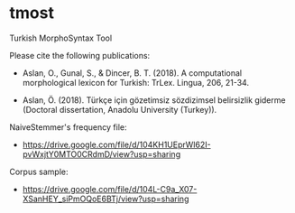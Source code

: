 # tmost
Turkish MorphoSyntax Tool

Please cite the following publications:

* Aslan, O., Gunal, S., & Dincer, B. T. (2018). A computational morphological lexicon for Turkish: TrLex. Lingua, 206, 21-34.

* Aslan, Ö. (2018). Türkçe için gözetimsiz sözdizimsel belirsizlik giderme (Doctoral dissertation, Anadolu University (Turkey)).

NaiveStemmer's frequency file:

- https://drive.google.com/file/d/104KH1UEprWl62I-pvWxjtY0MTO0CRdmD/view?usp=sharing

Corpus sample:

- https://drive.google.com/file/d/104L-C9a_X07-XSanHEY_siPmOQoE6BTj/view?usp=sharing

